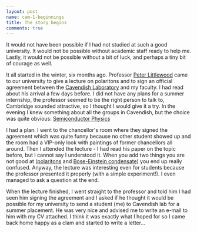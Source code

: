 ```yaml
---
layout: post
name: cam-1-beginnings
title: The story begins
comments: true
---
```



It would not have been possible if I had not studied at such a good university. It would not be possible without academic staff ready to help me. Lastly, it would not be possible without a bit of luck, and perhaps a tiny bit of courage as well.

It all started in the winter, six months ago. Professor [Peter Littlewood](http://en.wikipedia.org/wiki/Peter_Littlewood) came to our university to give a lecture on polaritons and to sign an official agreement between the [Cavendish Laboratory](http://en.wikipedia.org/wiki/Cavendish_Laboratory) and my faculty. I had read about his arrival a few days before. I did not have any plans for a summer internship, the professor seemed to be the right person to talk to, Cambridge sounded attractive, so I thought I would give it a try. In the evening I knew something about all the groups in Cavendish, but the choice was quite obvious: [Semiconductor Physics](http://www.sp.phy.cam.ac.uk/SPWeb/index.php)

I had a plan. I went to the chancellor's room where they signed the agreement which was quite funny because no other student showed up and the room had a VIP-only look with paintings of former chancellors all around. Then I attended the lecture - I had read his paper on the topic before, but I cannot say I understood it. When you add two things you are not good at ([polaritons](http://en.wikipedia.org/wiki/Polariton) and [Bose-Einstein condensate](http://en.wikipedia.org/wiki/Bose-Einstein_condensate)) you end up really confused. Anyway, the lecture was interesting even for students because the professor presented it properly (with a simple experiment!). I even managed to ask a question at the end.

When the lecture finished, I went straight to the professor and told him I had seen him signing the agreement and I asked if he thought it would be possible for my university to send a student (me) to Cavendish lab for a summer placement. He was very nice and advised me to write an e-mail to him with my CV attached. I think it was exactly what I hoped for so I came back home happy as a clam and started to write a letter...